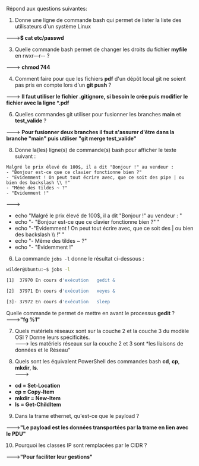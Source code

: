 
Répond aux questions suivantes:

1. Donne une ligne de commande bash qui permet de lister la liste des utilisateurs d'un système Linux

--->**$ cat etc/passwd**

3. Quelle commande bash permet de changer les droits du fichier **myfile** en rwxr—r-- ?

---> **chmod 744**

4. Comment faire pour que les fichiers **pdf** d'un dépôt local git ne soient pas pris en compte lors d'un **git push** ?


---> **Il faut utiliser le fichier .gitignore, si besoin le crée puis modifier le fichier avec la ligne \*.pdf**

6. Quelles commandes git utiliser pour fusionner les branches **main** et **test_valide** ?

   
---> **Pour fusionner deux branches il faut s'assurer d'être dans la branche "main" puis utiliser "git merge test_valide"**

8. Donne la(les) ligne(s) de commande(s) bash pour afficher le texte suivant :
```
Malgré le prix élevé de 100$, il a dit "Bonjour !" au vendeur :
- "Bonjour est-ce que ce clavier fonctionne bien ?"
- "Evidemment ! On peut tout écrire avec, que ce soit des pipe | ou bien des backslash \\ !"
- "Même des tildes ~ ?"
- "Evidemment !"
```

--->

- echo "Malgré le prix élevé de 100$, il a dit "Bonjour !" au vendeur : "
- echo "\- "Bonjour est-ce que ce clavier fonctionne bien ?" "
- echo "\-"Evidemment ! On peut tout écrire avec, que ce soit des \| ou bien des backslash \\\\ !" "
- echo "\- Même des tildes \~ ?"
- echo "\- "Evidemment !"

6. La commande `jobs -l` donne le résultat ci-dessous :

```bash
wilder@Ubuntu:~$ jobs -l
```

```bash
[1]  37970 En cours d'exécution   gedit &
```

```bash
[2]  37971 En cours d'exécution   xeyes &
```

```bash
[3]- 37972 En cours d'exécution   sleep
```

Quelle commande te permet de mettre en avant le processus **gedit** ?  
--->**"fg %1"**

7. Quels matériels réseaux sont sur la couche 2 et la couche 3 du modèle OSI ? Donne leurs spécificités.  
---> les matériels réseaux sur la couche 2 et 3 sont *les liaisons de données et le Réseau"

8. Quels sont les équivalent PowerShell des commandes bash **cd**, **cp**, **mkdir**, **ls**.  
---> 
- **cd = Set-Location**
- **cp = Copy-Item**
- **mkdir = New-Item**
- **ls = Get-ChildItem**

9. Dans la trame ethernet, qu'est-ce que le payload ?  

--->**"Le payload est les données transportées par la trame en lien avec le PDU"**

10. Pourquoi les classes IP sont remplacées par le CIDR ?

--->**"Pour faciliter leur gestions"**
